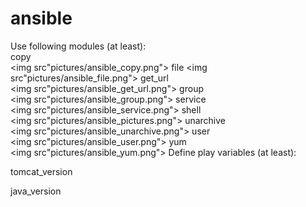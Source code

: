 # ansible
Use following modules (at least):  
copy  
<img src"pictures/ansible_copy.png">
file
<img src"pictures/ansible_file.png">
get_url  
<img src"pictures/ansible_get_url.png">
group  
<img src"pictures/ansible_group.png">
service  
<img src"pictures/ansible_service.png">
shell  
<img src"pictures/ansible_pictures.png">
unarchive  
<img src"pictures/ansible_unarchive.png">
user  
<img src"pictures/ansible_user.png">
yum  
<img src"pictures/ansible_yum.png">
Define play variables (at least):  

tomcat_version  

java_version  
